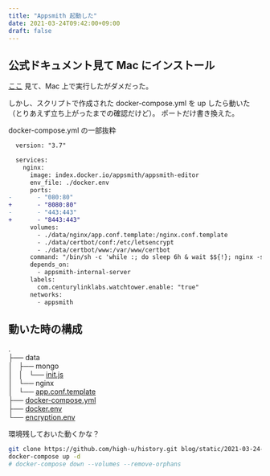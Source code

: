 ```yaml
---
title: "Appsmith 起動した"
date: 2021-03-24T09:42:00+09:00
draft: false
---
```


## 公式ドキュメント見て Mac にインストール

[ここ](https://docs.appsmith.com/setup/docker) 見て、Mac 上で実行したがダメだった。

しかし、スクリプトで作成された docker-compose.yml を up したら動いた（とりあえず立ち上がったまでの確認だけど）。
ポートだけ書き換えた。

docker-compose.yml の一部抜粋

```diff
  version: "3.7"

  services:
    nginx:
      image: index.docker.io/appsmith/appsmith-editor
      env_file: ./docker.env
      ports:
-       - "080:80"
+       - "8080:80"
-       - "443:443"
+       - "8443:443"
      volumes:
        - ./data/nginx/app.conf.template:/nginx.conf.template
        - ./data/certbot/conf:/etc/letsencrypt
        - ./data/certbot/www:/var/www/certbot
      command: "/bin/sh -c 'while :; do sleep 6h & wait $${!}; nginx -s reload; done & /start-nginx.sh'"
      depends_on:
        - appsmith-internal-server
      labels:
        com.centurylinklabs.watchtower.enable: "true"
      networks:
        - appsmith
```

## 動いた時の構成

.  
├── data  
│   ├── mongo  
│   │   └── [init.js](/2021-03-24-appsmith/data/mongo/init.js)  
│   └── nginx  
│       └── [app.conf.template](/2021-03-24-appsmith/data/nginx/app.conf.template)  
├── [docker-compose.yml](/2021-03-24-appsmith/docker-compose.yml)  
├── [docker.env](/2021-03-24-appsmith/docker.env)  
└── [encryption.env](/2021-03-24-appsmith/encryption.env)  

環境残しておいた動くかな？

```bash
git clone https://github.com/high-u/history.git blog/static/2021-03-24-appsmith
docker-compose up -d
# docker-compose down --volumes --remove-orphans
```
